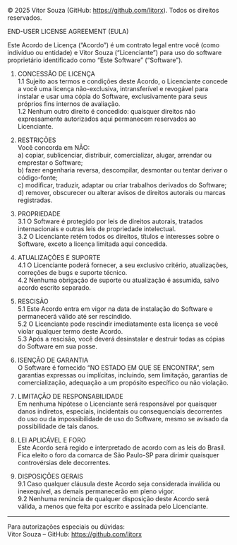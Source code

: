 © 2025 Vitor Souza (GitHub: https://github.com/litorx). Todos os direitos reservados.

END-USER LICENSE AGREEMENT (EULA)

Este Acordo de Licença (“Acordo”) é um contrato legal entre você (como indivíduo ou entidade) e Vitor Souza (“Licenciante”) para uso do software proprietário identificado como “Este Software” (“Software”).

1. CONCESSÃO DE LICENÇA  
   1.1 Sujeito aos termos e condições deste Acordo, o Licenciante concede a você uma licença não-exclusiva, intransferível e revogável para instalar e usar uma cópia do Software, exclusivamente para seus próprios fins internos de avaliação.  
   1.2 Nenhum outro direito é concedido: quaisquer direitos não expressamente autorizados aqui permanecem reservados ao Licenciante.

2. RESTRIÇÕES  
   Você concorda em NÃO:  
   a) copiar, sublicenciar, distribuir, comercializar, alugar, arrendar ou emprestar o Software;  
   b) fazer engenharia reversa, descompilar, desmontar ou tentar derivar o código-fonte;  
   c) modificar, traduzir, adaptar ou criar trabalhos derivados do Software;  
   d) remover, obscurecer ou alterar avisos de direitos autorais ou marcas registradas.

3. PROPRIEDADE  
   3.1 O Software é protegido por leis de direitos autorais, tratados internacionais e outras leis de propriedade intelectual.  
   3.2 O Licenciante retém todos os direitos, títulos e interesses sobre o Software, exceto a licença limitada aqui concedida.

4. ATUALIZAÇÕES E SUPORTE  
   4.1 O Licenciante poderá fornecer, a seu exclusivo critério, atualizações, correções de bugs e suporte técnico.  
   4.2 Nenhuma obrigação de suporte ou atualização é assumida, salvo acordo escrito separado.

5. RESCISÃO  
   5.1 Este Acordo entra em vigor na data de instalação do Software e permanecerá válido até ser rescindido.  
   5.2 O Licenciante pode rescindir imediatamente esta licença se você violar qualquer termo deste Acordo.  
   5.3 Após a rescisão, você deverá desinstalar e destruir todas as cópias do Software em sua posse.

6. ISENÇÃO DE GARANTIA  
   O Software é fornecido “NO ESTADO EM QUE SE ENCONTRA”, sem garantias expressas ou implícitas, incluindo, sem limitação, garantias de comercialização, adequação a um propósito específico ou não violação.

7. LIMITAÇÃO DE RESPONSABILIDADE  
   Em nenhuma hipótese o Licenciante será responsável por quaisquer danos indiretos, especiais, incidentais ou consequenciais decorrentes do uso ou da impossibilidade de uso do Software, mesmo se avisado da possibilidade de tais danos.

8. LEI APLICÁVEL E FORO  
   Este Acordo será regido e interpretado de acordo com as leis do Brasil. Fica eleito o foro da comarca de São Paulo-SP para dirimir quaisquer controvérsias dele decorrentes.

9. DISPOSIÇÕES GERAIS  
   9.1 Caso qualquer cláusula deste Acordo seja considerada inválida ou inexequível, as demais permanecerão em pleno vigor.  
   9.2 Nenhuma renúncia de qualquer disposição deste Acordo será válida, a menos que feita por escrito e assinada pelo Licenciante.

---

Para autorizações especiais ou dúvidas:  
Vitor Souza – GitHub: https://github.com/litorx
